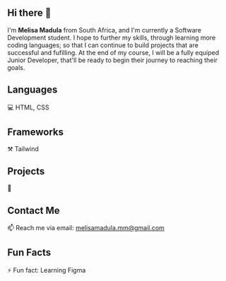## Hi there 👋
I'm **Melisa Madula** from South Africa, and I'm currently a Software Development student. I hope to further my skills, through learning more coding languages; so that I can continue to build projects that are successful and fufilling. At the end of my course, I will be a fully equiped Junior Developer, that'll be ready to begin their journey to reaching their goals.


## Languages
💻 HTML, CSS

## Frameworks
⚒️ Tailwind

## Projects
🔎

## Contact Me
📫 Reach me via email: melisamadula.mm@gmail.com

## Fun Facts
⚡ Fun fact: Learning Figma
